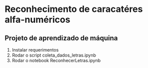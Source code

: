 # Reconhecimento de caracatéres alfa-numéricos
## Projeto de aprendizado de máquina

1. Instalar requerimentos
2. Rodar o script coleta_dados_letras.ipynb
3. Rodar o notebook ReconhecerLetras.ipynb
